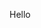 Hello

<!---
zbrubaker/zbrubaker is a ✨ special ✨ repository because its `README.md` (this file) appears on your GitHub profile.
You can click the Preview link to take a look at your changes.
--->
